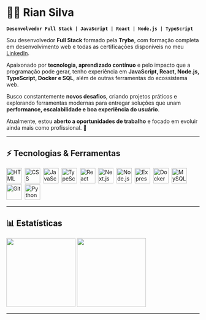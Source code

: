 # 👨‍💻 Rian Silva  

**`Desenvolvedor Full Stack | JavaScript | React | Node.js | TypeScript`**  

Sou desenvolvedor **Full Stack** formado pela **Trybe**, com formação completa em desenvolvimento web e todas as certificações disponíveis no meu [LinkedIn](https://www.linkedin.com/in/rian-dev/).  

Apaixonado por **tecnologia, aprendizado contínuo** e pelo impacto que a programação pode gerar, tenho experiência em **JavaScript, React, Node.js, TypeScript, Docker e SQL**, além de outras ferramentas do ecossistema web.  

Busco constantemente **novos desafios**, criando projetos práticos e explorando ferramentas modernas para entregar soluções que unam **performance, escalabilidade e boa experiência do usuário**.  

Atualmente, estou **aberto a oportunidades de trabalho** e focado em evoluir ainda mais como profissional. 🚀  

---

## ⚡️ Tecnologias & Ferramentas  

<p align="left">
  <img src="https://cdn.jsdelivr.net/gh/devicons/devicon/icons/html5/html5-original.svg" title="HTML" width="40"/>&nbsp;
  <img src="https://cdn.jsdelivr.net/gh/devicons/devicon/icons/css3/css3-original.svg" title="CSS" width="40"/>&nbsp;
  <img src="https://cdn.jsdelivr.net/gh/devicons/devicon/icons/javascript/javascript-original.svg" title="JavaScript" width="40"/>&nbsp;
  <img src="https://cdn.jsdelivr.net/gh/devicons/devicon/icons/typescript/typescript-original.svg" title="TypeScript" width="40"/>&nbsp;
  <img src="https://cdn.jsdelivr.net/gh/devicons/devicon/icons/react/react-original.svg" title="React" width="40"/>&nbsp;
  <img src="https://cdn.jsdelivr.net/gh/devicons/devicon/icons/nextjs/nextjs-original.svg" title="Next.js" width="40"/>&nbsp;
  <img src="https://cdn.jsdelivr.net/gh/devicons/devicon/icons/nodejs/nodejs-original.svg" title="Node.js" width="40"/>&nbsp;
  <img src="https://cdn.jsdelivr.net/gh/devicons/devicon/icons/express/express-original.svg" title="Express" width="40"/>&nbsp;
  <img src="https://cdn.jsdelivr.net/gh/devicons/devicon/icons/docker/docker-original.svg" title="Docker" width="40"/>&nbsp;
  <img src="https://cdn.jsdelivr.net/gh/devicons/devicon/icons/mysql/mysql-original.svg" title="MySQL" width="40"/>&nbsp;
  <img src="https://cdn.jsdelivr.net/gh/devicons/devicon/icons/git/git-original.svg" title="Git" width="40"/>&nbsp;
  <img src="https://cdn.jsdelivr.net/gh/devicons/devicon/icons/python/python-original.svg" title="Python" width="40"/>&nbsp;
</p>

---

## 📊 Estatísticas  

<p align="left">
  <img height="180em" src="https://github-readme-stats.vercel.app/api?username=Riandev1&show_icons=true&theme=tokyonight&include_all_commits=true&locale=pt-br"/>
  <img height="180em" src="https://github-readme-stats.vercel.app/api/top-langs/?username=Riandev1&layout=compact&theme=tokyonight&custom_title=Tecnologias&langs_count=9"/>
</p>

---
